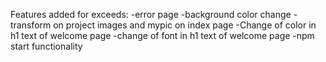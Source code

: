 Features added for exceeds:
-error page
-background color change
-transform on project images  and mypic on index page
-Change of color in h1 text of welcome page
-change of font in h1 text of welcome page
-npm start functionality
